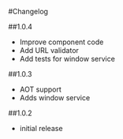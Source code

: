 #Changelog

##1.0.4
 - Improve component code
 - Add URL validator
 - Add tests for window service

##1.0.3
 - AOT support
 - Adds window service

##1.0.2
 - initial release